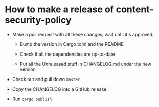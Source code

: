 How to make a release of content-security-policy
================================================

* Make a pull request with all these changes, wait until it's approved:

  * Bump the version in Cargo.toml and the README

  * Check if all the dependencies are up-to-date

  * Put all the Unreleased stuff in CHANGELOG.md under the new version

* Check out and pull down `master`

* Copy the CHANGELOG into a GitHub release:

* Run `cargo publish`
